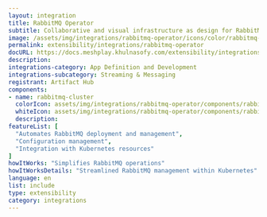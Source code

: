 ```yaml
---
layout: integration
title: RabbitMQ Operator
subtitle: Collaborative and visual infrastructure as design for RabbitMQ Operator
image: /assets/img/integrations/rabbitmq-operator/icons/color/rabbitmq-operator-color.svg
permalink: extensibility/integrations/rabbitmq-operator
docURL: https://docs.meshplay.khulnasofy.com/extensibility/integrations/rabbitmq-operator
description: 
integrations-category: App Definition and Development
integrations-subcategory: Streaming & Messaging
registrant: Artifact Hub
components: 
- name: rabbitmq-cluster
  colorIcon: assets/img/integrations/rabbitmq-operator/components/rabbitmq-cluster/icons/color/rabbitmq-cluster-color.svg
  whiteIcon: assets/img/integrations/rabbitmq-operator/components/rabbitmq-cluster/icons/white/rabbitmq-cluster-white.svg
  description: 
featureList: [
  "Automates RabbitMQ deployment and management",
  "Configuration management",
  "Integration with Kubernetes resources"
]
howItWorks: "Simplifies RabbitMQ operations"
howItWorksDetails: "Streamlined RabbitMQ management within Kubernetes"
language: en
list: include
type: extensibility
category: integrations
---
```

